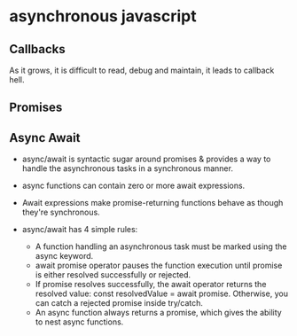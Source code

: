 # asynchronous javascript

## Callbacks
As it grows, it is difficult to read, debug and maintain, it leads to callback hell.

## Promises



## Async Await

* async/await is syntactic sugar around promises & 
provides a way to handle the asynchronous tasks in a synchronous manner. 
* async functions can contain zero or more await expressions. 
* Await expressions make promise-returning functions behave as though they're synchronous.

* async/await has 4 simple rules:

    * A function handling an asynchronous task must be marked using the async keyword.
    * await promise operator pauses the function execution until promise is either resolved successfully or rejected.
    * If promise resolves successfully, the await operator returns the resolved value: const resolvedValue = await promise. Otherwise, you can catch a rejected promise inside try/catch.
    * An async function always returns a promise, which gives the ability to nest async functions.


